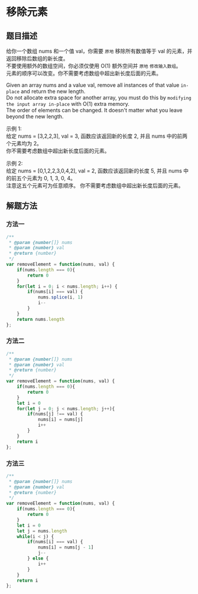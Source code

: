 <!--
 * @Author: your name
 * @Date: 2020-11-24 22:17:20
 * @LastEditTime: 2020-11-24 23:49:48
 * @LastEditors: Please set LastEditors
 * @Description: In User Settings Edit
 * @FilePath: \myblog\docs\algorithm\Array\remove-element.md
-->

# 移除元素

## 题目描述

给你一个数组 nums 和一个值 val，你需要 `原地` 移除所有数值等于 val 的元素，并返回移除后数组的新长度。  
不要使用额外的数组空间，你必须仅使用 O(1) 额外空间并 `原地` `修改输入数组`。  
元素的顺序可以改变。你不需要考虑数组中超出新长度后面的元素。  

Given an array nums and a value val, remove all instances of that value `in-place` and return the new length.  
Do not allocate extra space for another array, you must do this by `modifying the input array in-place` with O(1) extra memory.  
The order of elements can be changed. It doesn't matter what you leave beyond the new length.  

示例 1:  
给定 nums = [3,2,2,3], val = 3,
函数应该返回新的长度 2, 并且 nums 中的前两个元素均为 2。  
你不需要考虑数组中超出新长度后面的元素。

示例 2:  
给定 nums = [0,1,2,2,3,0,4,2], val = 2,
函数应该返回新的长度 5, 并且 nums 中的前五个元素为 0, 1, 3, 0, 4。  
注意这五个元素可为任意顺序。
你不需要考虑数组中超出新长度后面的元素。

## 解题方法

### 方法一

```js
/**
 * @param {number[]} nums
 * @param {number} val
 * @return {number}
 */
var removeElement = function(nums, val) {
    if(nums.length === 0){
        return 0
    }
    for(let i = 0; i < nums.length; i++) {
        if(nums[i] === val) {
            nums.splice(i, 1)
            i--
        }
    }
    return nums.length
};
```

### 方法二

```js
/**
 * @param {number[]} nums
 * @param {number} val
 * @return {number}
 */
var removeElement = function(nums, val) {
    if(nums.length === 0){
        return 0
    }
    let i = 0
    for(let j = 0; j < nums.length; j++){
        if(nums[j] !== val) {
            nums[i] = nums[j]
            i++
        }
    }
    return i
};
```

### 方法三

```js
/**
 * @param {number[]} nums
 * @param {number} val
 * @return {number}
 */
var removeElement = function(nums, val) {
    if(nums.length === 0){
        return 0
    }
    let i = 0
    let j = nums.length
    while(i < j) {
        if(nums[i] === val) {
            nums[i] = nums[j - 1]
            j--
        } else {
            i++
        }
    }
    return i
};
```

